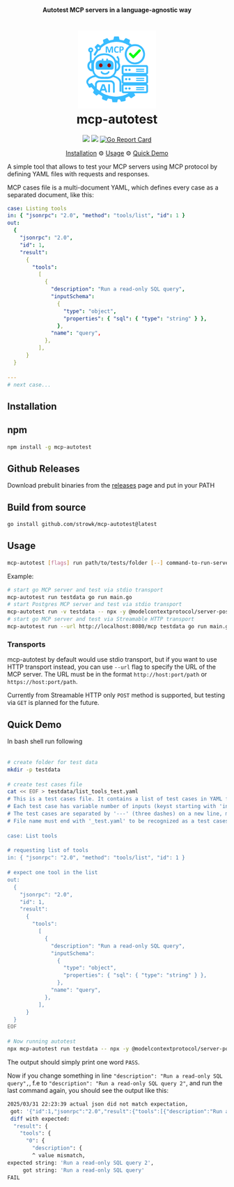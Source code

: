 <h4 align="center">Autotest MCP servers in a language-agnostic way</h4>

<h1 align="center">
   <img src="docs/images/logo.png" width="180"/>
   <br/>
   mcp-autotest
</h1>

<p align="center">
    <a href="https://github.com/strowk/mcp-autotest/actions/workflows/test.yaml"><img src="https://github.com/strowk/mcp-autotest/actions/workflows/test.yaml/badge.svg"></a>
	<a href="https://github.com/strowk/mcp-autotest/actions/workflows/golangci-lint.yaml"><img src="https://github.com/strowk/mcp-autotest/actions/workflows/golangci-lint.yaml/badge.svg"/></a>
    <a href="https://goreportcard.com/report/github.com/strowk/mcp-autotest"><img src="https://goreportcard.com/badge/github.com/strowk/mcp-autotest" alt="Go Report Card"></a>
</p>

<p align="center">
  <a href="#installation">Installation</a> ⚙
  <a href="#usage">Usage</a> ⚙
  <a href="#quick-demo">Quick Demo</a>
</p>

A simple tool that allows to test your MCP servers using MCP protocol by defining YAML files with requests and responses.

MCP cases file is a multi-document YAML, which defines every case as a separated document, like this:

```yaml
case: Listing tools
in: { "jsonrpc": "2.0", "method": "tools/list", "id": 1 }
out:
  {
    "jsonrpc": "2.0",
    "id": 1,
    "result":
      {
        "tools":
          [
            {
              "description": "Run a read-only SQL query",
              "inputSchema":
                {
                  "type": "object",
                  "properties": { "sql": { "type": "string" } },
                },
              "name": "query",
            },
          ],
      }
  }

---
# next case...
```


## Installation

## npm

```bash
npm install -g mcp-autotest
```

## Github Releases

Download prebulit binaries from the [releases](https://github.com/strowk/mcp-autotest/releases) page and put in your PATH

## Build from source

```bash
go install github.com/strowk/mcp-autotest@latest
```

## Usage

```bash
mcp-autotest [flags] run path/to/tests/folder [--] command-to-run-server [server-args]
```

Example:
```bash
# start go MCP server and test via stdio transport
mcp-autotest run testdata go run main.go
# start Postgres MCP server and test via stdio transport
mcp-autotest run -v testdata -- npx -y @modelcontextprotocol/server-postgres localhost:5432
# start go MCP server and test via Streamable HTTP transport
mcp-autotest run --url http://localhost:8080/mcp testdata go run main.go
```

### Transports

mcp-autotest by default would use stdio transport, but if you want to use HTTP transport instead, you can use `--url` flag to specify the URL of the MCP server. 
The URL must be in the format `http://host:port/path` or `https://host:port/path`.

Currently from Streamable HTTP only `POST` method is supported, but testing via `GET` is planned for the future.

## Quick Demo

In bash shell run following

```bash

# create folder for test data
mkdir -p testdata

# create test cases file
cat << EOF > testdata/list_tools_test.yaml
# This is a test cases file. It contains a list of test cases in YAML format.
# Each test case has variable number of inputs (keyst starting with 'in') and outputs (keys starting with 'out').
# The test cases are separated by '---' (three dashes) on a new line, making it multi-document YAML file.
# File name must end with '_test.yaml' to be recognized as a test cases file.

case: List tools

# requesting list of tools
in: { "jsonrpc": "2.0", "method": "tools/list", "id": 1 }

# expect one tool in the list
out:
  {
    "jsonrpc": "2.0",
    "id": 1,
    "result":
      {
        "tools":
          [
            {
              "description": "Run a read-only SQL query",
              "inputSchema":
                {
                  "type": "object",
                  "properties": { "sql": { "type": "string" } },
                },
              "name": "query",
            },
          ],
      }
  }
EOF

# Now running autotest
npx mcp-autotest run testdata -- npx -y @modelcontextprotocol/server-postgres localhost:5432
```

The output should simply print one word `PASS`.

Now if you change something in line `"description": "Run a read-only SQL query",`, f.e to `"description": "Run a read-only SQL query 2"`, and run the last command again, you should see the output like this:

```bash
2025/03/31 22:23:39 actual json did not match expectation,
 got: '{"id":1,"jsonrpc":"2.0","result":{"tools":[{"description":"Run a read-only SQL query","inputSchema":{"properties":{"sql":{"type":"string"}},"type":"object"},"name":"query"}]}}'
 diff with expected:
  "result": {
    "tools": {
      "0": {
        "description": {
        ^ value mismatch,
expected string: 'Run a read-only SQL query 2',
     got string: 'Run a read-only SQL query'
FAIL
```

